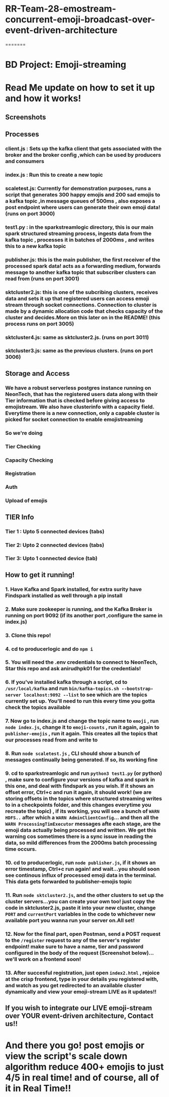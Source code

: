 
# RR-Team-28-emostream-concurrent-emoji-broadcast-over-event-driven-architecture
=======
# BD Project: Emoji-streaming


# Read Me update on how to set it up and how it works!

## Screenshots


## Processes

### client.js : Sets up the kafka client that gets associated with the broker and the broker config ,which can be used by producers and consumers

### index.js : Run this to create a new topic

### scaletest.js: Currently for demonstration purposes, runs a script that generates 300 happy emojis and 200 sad emojis to a kafka topic ,in message queues of 500ms , also exposes a post endpoint where users can generate their own emoji data! (runs on port 3000)

### test1.py : in the sparkstreamlogic directory, this is our main spark structured streaming process, ingests data from the kafka topic , processes it in batches of 2000ms , and writes this to a new kafka topic

### publisher.js: this is the main publisher, the first receiver of the processed spark data! acts as a forwarding medium, forwards message to another kafka topic that subscriber clusters can read from (runs on port 3001)

### sktcluster2.js: this is one of the subcribing clusters, receives data and sets it up that registered users can access emoji stream through socket connections. Connection to cluster is made by a dynamic allocation code that checks capacity of the cluster and decides.More on this later on in the README! (this process runs on port 3005)

### sktcluster4.js: same as sktcluster2.js. (runs on  port 3011)

### sktcluster3.js: same as the previous clusters. (runs on port 3006)

## Storage and Access

### We have a robust serverless postgres instance running on NeonTech, that has the registered users data along with their Tier information that is checked before giving access to emojistream. We also have clusterinfo with a capacity field. Everytime there is a new connection, only a capable cluster is picked for socket connection to enable emojistreaming
### So we're doing 

### Tier Checking
### Capacity Checking
### Registration
### Auth
### Upload of emojis

## TIER Info

### Tier 1 : Upto 5 connected devices (tabs)
### Tier 2: Upto 2 connected devices (tabs)
### Tier 3: Upto 1 connected device (tab)

## How to get it running!

### 1. Have Kafka and Spark installed, for extra surity have Findspark installed as well through a pip install

### 2. Make sure zookeeper is running, and the Kafka Broker is running on port 9092 (if its another port ,configure the same in index.js)

### 3. Clone this repo!

### 4. cd to producerlogic and do `npm i`

### 5. You will need the .env credentials to connect to NeonTech, Star this repo and ask anirudhpk01 for the credentials!

### 6. If you've installed kafka through a script, cd to `/usr/local/kafka` and run  `bin/kafka-topics.sh --bootstrap-server localhost:9092 --list`  to see which are the topics currently set up. You'll need to run this every time you gotta check the topics available

### 7. Now go to index.js and change the topic name to `emoji` , run `node index.js`, change it to `emoji-counts` , run it again, again to `publisher-emojis` , run it again. This creates all the topics that our processes read from and write to 

### 8. Run `node scaletest.js` , CLI should show a bunch of messages continually being generated. If so, its working fine

### 9. cd to sparkstreamlogic and run `python3 test1.py` (or python) , make sure to configure your versions of kafka and spark in this one, and deal with findspark as you wish. If it shows an offset error, Ctrl+c and run it again, it should work! (we are storing offsets in the topics where structured streaming writes to in a checkpoints folder, and this changes everytime you recreate the topic) , if its working, you will see a bunch of `WARN HDFS..` after which a `WARN AdminClientConfig`... and then all the `WARN ProcessingTimExecutor` messages afte each stage, are the emoji data actually being processed and written. We get this warning cos sometimes there is a sync issue in reading the data, so mild differences from the 2000ms batch processing time occurs.

### 10. cd to producerlogic, run `node publisher.js`, if it shows an error timestamp, Ctrl+c run again! and wait...you should soon see continous influx of processed emoji data in the terminal. This data gets forwarded to publisher-emojis topic 

### 11. Run `node sktcluster2.js`, and the other clusters to set up the cluster servers...you can create your own too! just copy the code in sktcluster2.js, paste it into your new cluster, change `PORT` and `currentPort` variables in the code to whichever new available port you wanna run your server on.All set!

### 12. Now for the final part, open Postman, send a POST request to the `/register` request to any of the server's register endpoint! make sure to have a name, tier and password configured in the body of the request (Screenshot below)... we'll work on a frontend soon!

### 13. After succesful registration, just open `index2.html` , rejoice at the crisp frontend, type in your details you registered with, and watch as you get redirected to an available cluster dynamically and view your emoji-stream LIVE as it updates!!

## If you wish to integrate our LIVE emoji-stream over YOUR event-driven architecture, Contact us!!

# And there you go! post emojis or view the script's scale down algorithm reduce 400+ emojis to just 4/5 in real time! and of course, all of it in Real Time!!










